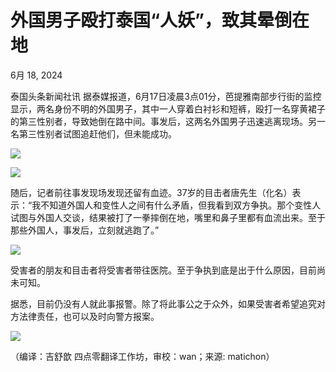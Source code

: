 # 外国男子殴打泰国“人妖”，致其晕倒在地

6月 18, 2024

泰国头条新闻社讯 据泰媒报道，6月17日凌晨3点01分，芭提雅南部步行街的监控显示，两名身份不明的外国男子，其中一人穿着白衬衫和短裤，殴打一名穿黄裙子的第三性别者，导致她倒在路中间。事发后，这两名外国男子迅速逃离现场。另一名第三性别者试图追赶他们，但未能成功。

![](https://www.thaiheadlines.com/wp-content/uploads/2024/06/Image_20240618105539.png)

![](https://www.thaiheadlines.com/wp-content/uploads/2024/06/66-20-1.jpg)

随后，记者前往事发现场发现还留有血迹。37岁的目击者唐先生（化名）表示：“我不知道外国人和变性人之间有什么矛盾，但我看到双方争执。那个变性人试图与外国人交谈，结果被打了一拳摔倒在地，嘴里和鼻子里都有血流出来。至于那些外国人，事发后，立刻就逃跑了。”

![](https://www.thaiheadlines.com/wp-content/uploads/2024/06/Image_20240618105558.png)

受害者的朋友和目击者将受害者带往医院。至于争执到底是出于什么原因，目前尚未可知。

据悉，目前仍没有人就此事报警。除了将此事公之于众外，如果受害者希望追究对方法律责任，也可以及时向警方报案。

![](https://www.thaiheadlines.com/wp-content/uploads/2024/06/Image_20240618105602-797x1080.png)

（编译：吉舒歆 四点零翻译工作坊，审校：wan；来源: matichon）